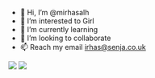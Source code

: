 - 👋 Hi, I’m @mirhasalh
- 👀 I’m interested to Girl
- 🌱 I’m currently learning 
- 💞️ I’m looking to collaborate
- 📫 Reach my email irhas@senja.co.uk

<!---
mirhasalh/mirhasalh is a ✨ special ✨ repository because its `README.md` (this file) appears on your GitHub profile.
You can click the Preview link to take a look at your changes.
--->

<img src="https://github-readme-stats.vercel.app/api?username=mirhasalh&show_icons=true"/>

<img src="https://github-readme-stats.vercel.app/api/top-langs?username=mirhasalh&layout=compact"/>
